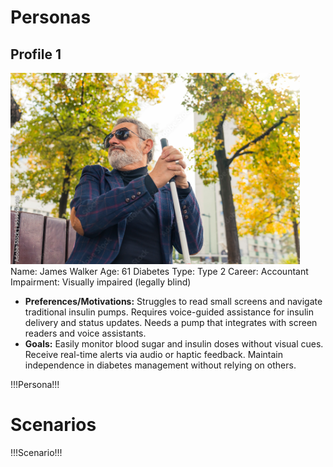 # Personas

## Profile 1
![James Walker](JamesWalker.png)
Name: James Walker
Age: 61
Diabetes Type: Type 2
Career: Accountant
Impairment: Visually impaired (legally blind)
* **Preferences/Motivations:**
Struggles to read small screens and navigate traditional insulin pumps.
Requires voice-guided assistance for insulin delivery and status updates.
Needs a pump that integrates with screen readers and voice assistants.
* **Goals:**
Easily monitor blood sugar and insulin doses without visual cues.
Receive real-time alerts via audio or haptic feedback.
Maintain independence in diabetes management without relying on others.


!!!Persona!!!

# Scenarios

!!!Scenario!!!
